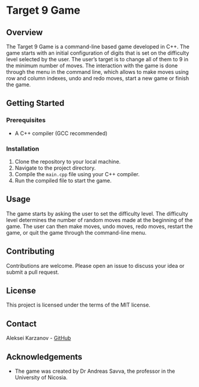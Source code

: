 # Target 9 Game

## Overview

The Target 9 Game is a command-line based game developed in C++. The game starts with an initial configuration of digits that is set on the difficulty level selected by the user. The user’s target is to change all of them to 9 in the minimum number of moves. The interaction with the game is done through the menu in the command line, which allows to make moves using row and column indexes, undo and redo moves, start a new game or finish the game.

## Getting Started

### Prerequisites

- A C++ compiler (GCC recommended)

### Installation

1. Clone the repository to your local machine.
2. Navigate to the project directory.
3. Compile the `main.cpp` file using your C++ compiler.
4. Run the compiled file to start the game.

## Usage

The game starts by asking the user to set the difficulty level. The difficulty level determines the number of random moves made at the beginning of the game. The user can then make moves, undo moves, redo moves, restart the game, or quit the game through the command-line menu.

## Contributing

Contributions are welcome. Please open an issue to discuss your idea or submit a pull request.

## License

This project is licensed under the terms of the MIT license.

## Contact

Aleksei Karzanov - [GitHub](https://github.com/AlexeyKarz)

## Acknowledgements

- The game was created by Dr Andreas Savva, the professor in the University of Nicosia.
